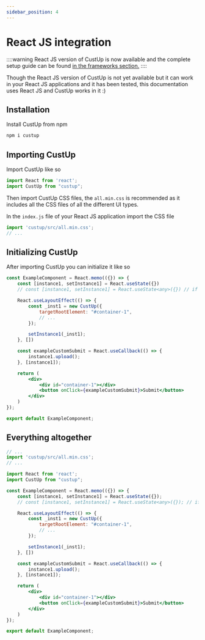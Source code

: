 ```yaml
---
sidebar_position: 4
---
```


# React JS integration

::::warning
React JS version of CustUp is now available and the complete setup guide can be found [in the frameworks section.](/docs/frameworks/react-js)
::::

Though the React JS version of CustUp is not yet available but it can work in your React JS applications and it has been tested, this documentation uses React JS and CustUp works in it :)  
  
## Installation

Install CustUp from npm

```bash
npm i custup
```

## Importing CustUp

Import CustUp like so

```jsx
import React from 'react';
import CustUp from "custup";
```

Then import CustUp CSS files, the `all.min.css` is recommended as it includes all the CSS files of all the different UI types.  
  
In the `index.js` file of your React JS application import the CSS file

```jsx
import 'custup/src/all.min.css';
// ...
```

## Initializing CustUp

After importing CustUp you can initialize it like so

```jsx title="ExampleComponent.jsx"
const ExampleComponent = React.memo(({}) => {
    const [instance1, setInstance1] = React.useState({})
    // const [instance1, setInstance1] = React.useState<any>({}) // if using typescript

    React.useLayoutEffect(() => {
        const _inst1 = new CustUp({
            targetRootElement: "#container-1",
            // ...
        });

        setInstance1(_inst1);
    }, [])

    const exampleCustomSubmit = React.useCallback(() => {
        instance1.upload();
    }, [instance1]);

    return (
        <div>
            <div id="container-1"></div>
            <button onClick={exampleCustomSubmit}>Submit</button>
        </div>
    )
});

export default ExampleComponent;
```

## Everything altogether

```jsx title="index.js"
// ...
import 'custup/src/all.min.css';
// ...
```

```jsx title="ExampleComponent.jsx"
import React from 'react';
import CustUp from "custup";

const ExampleComponent = React.memo(({}) => {
    const [instance1, setInstance1] = React.useState({});
    // const [instance1, setInstance1] = React.useState<any>({}); // if using typescript

    React.useLayoutEffect(() => {
        const _inst1 = new CustUp({
            targetRootElement: "#container-1",
            // ...
        });

        setInstance1(_inst1);
    }, [])

    const exampleCustomSubmit = React.useCallback(() => {
        instance1.upload();
    }, [instance1]);

    return (
        <div>
            <div id="container-1"></div>
            <button onClick={exampleCustomSubmit}>Submit</button>
        </div>
    )
});

export default ExampleComponent;
```
